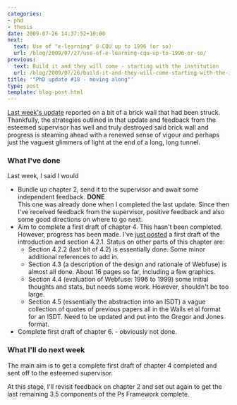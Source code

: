 ```yaml
---
categories:
- phd
- thesis
date: 2009-07-26 14:37:52+10:00
next:
  text: Use of "e-learning" @ CQU up to 1996 (or so)
  url: /blog/2009/07/27/use-of-e-learning-cqu-up-to-1996-or-so/
previous:
  text: Build it and they will come - starting with the institution
  url: /blog/2009/07/26/build-it-and-they-will-come-starting-with-the-institution/
title: '"PhD update #18 - moving along"'
type: post
template: blog-post.html
---
```

[Last week's update](/blog/2009/07/19/phd-update-17-you-know-youre-losing-your-way-when/) reported on a bit of a brick wall that had been struck. Thankfully, the strategies outlined in that update and feedback from the esteemed supervisor has well and truly destroyed said brick wall and progress is steaming ahead with a renewed sense of vigour and perhaps just the vaguest glimmers of light at the end of a long, long tunnel.

### What I've done

Last week, I said I would

- Bundle up chapter 2, send it to the supervisor and await some independent feedback. **DONE**  
    This one was already done when I completed the last update. Since then I've received feedback from the supervisor, positive feedback and also some good directions on where to go next.
- Aim to complete a first draft of chapter 4. 
    This hasn't been completed. However, progress has been made. I've [just posted](/blog/2009/07/26/build-it-and-they-will-come-starting-with-the-institution/) a first draft of the introduction and section 4.2.1. Status on other parts of this chapter are:
    - Section 4.2.2 (last bit of 4.2) is essentially done. Some minor additional references to add in.
    - Section 4.3 (a description of the design and rationale of Webfuse) is almost all done. About 16 pages so far, including a few graphics.
    - Section 4.4 (evaluation of Webfuse: 1996 to 1999) some initial thoughts and stats, but needs some work. However, shouldn't be too large.
    - Section 4.5 (essentially the abstraction into an ISDT) a vague collection of quotes of previous papers all in the Walls et al format for an ISDT. Need to be updated and put into the Gregor and Jones format.
- Complete first draft of chapter 6. - obviously not done.

### What I'll do next week

The main aim is to get a complete first draft of chapter 4 completed and sent off to the esteemed supervisor.

At this stage, I'll revisit feedback on chapter 2 and set out again to get the last remaining 3.5 components of the Ps Framework complete.
